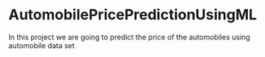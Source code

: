 # AutomobilePricePredictionUsingML
In this project we are going to predict the price of the automobiles using automobile data set
